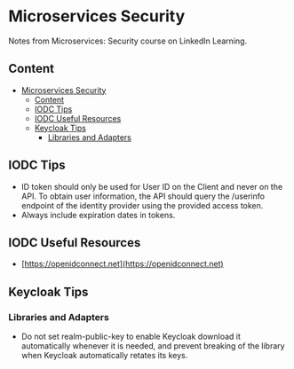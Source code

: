 # Microservices Security
Notes from Microservices: Security course on LinkedIn Learning.

## Content
- [Microservices Security](#microservices-security)
  - [Content](#content)
  - [IODC Tips](#iodc-tips)
  - [IODC Useful Resources](#iodc-useful-resources)
  - [Keycloak Tips](#keycloak-tips)
    - [Libraries and Adapters](#libraries-and-adapters)

## IODC Tips
- ID token should only be used for User ID on the Client and never on the API. To obtain user information, the API should query the /userinfo endpoint of the identity provider using the provided access token.
- Always include expiration dates in tokens.


## IODC Useful Resources
- [https://openidconnect.net](https://openidconnect.net)


## Keycloak Tips
### Libraries and Adapters
- Do not set realm-public-key to enable Keycloak download it automatically whenever it is needed, and prevent breaking of the library when Keycloak automatically retates its keys.
